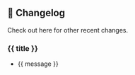 ## 📝 Changelog

Check out here for other recent changes.

<!-- changes -->

### {{ title }}  
  
<!-- commits -->
- {{ message }}
<!-- commits -->
  
<!-- changes -->
